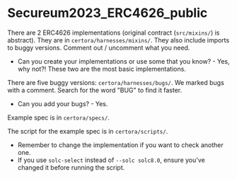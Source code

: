 # Secureum2023_ERC4626_public

There are 2 ERC4626 implementations (original contract (`src/mixins/`) is abstract). They are in `certora/harnesses/mixins/`. They also include imports to buggy versions. Comment out / uncomment what you need. 
- Can you create your implementations or use some that you know? - Yes, why not?! These two are the most basic implementations. 

There are five buggy versions: `certora/harnesses/bugs/`. We marked bugs with a comment. Search for the word "BUG" to find it faster.
- Can you add your bugs? - Yes.

Example spec is in `certora/specs/`.

The script for the example spec is in `certora/scripts/`. 
- Remember to change the implementation if you want to check another one. 
- If you use `solc-select` instead of `--solc solc8.0`, ensure you've changed it before running the script.